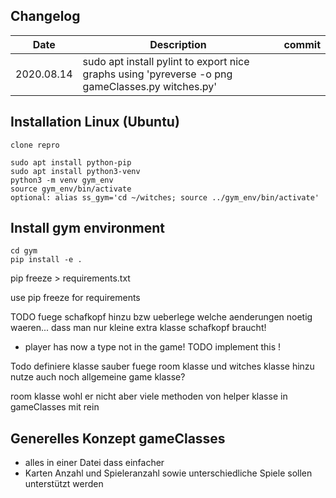 ## Changelog
|Date|Description|commit|
|-|---------|-|
|2020.08.14| sudo apt install pylint to export nice graphs using 'pyreverse -o png gameClasses.py witches.py'  |  |

## Installation Linux (Ubuntu)
```
clone repro

sudo apt install python-pip
sudo apt install python3-venv
python3 -m venv gym_env
source gym_env/bin/activate
optional: alias ss_gym='cd ~/witches; source ../gym_env/bin/activate'
```

## Install gym environment
```
cd gym
pip install -e .
```

pip freeze > requirements.txt

use pip freeze for requirements

TODO
fuege schafkopf hinzu bzw ueberlege welche aenderungen noetig waeren...
dass man nur kleine extra klasse schafkopf braucht!

- player has now a type not in the game! TODO implement this !


Todo definiere klasse sauber
fuege room klasse und witches klasse hinzu
nutze auch noch allgemeine game klasse?

room klasse wohl er nicht aber viele methoden von helper klasse in gameClasses mit rein


## Generelles Konzept gameClasses
* alles in einer Datei dass einfacher
* Karten Anzahl und Spieleranzahl sowie unterschiedliche Spiele sollen unterstützt werden
